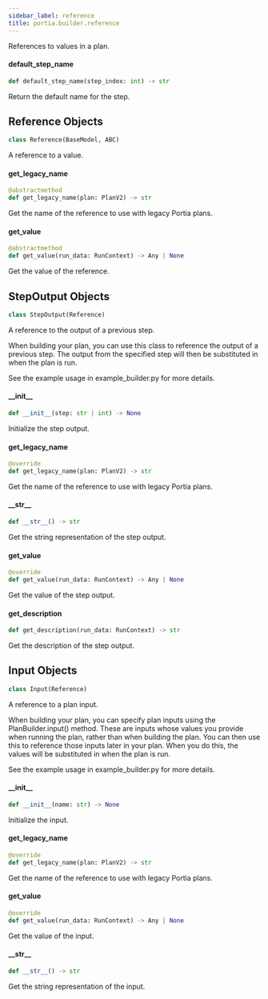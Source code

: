 ```yaml
---
sidebar_label: reference
title: portia.builder.reference
---
```


References to values in a plan.

#### default\_step\_name

```python
def default_step_name(step_index: int) -> str
```

Return the default name for the step.

## Reference Objects

```python
class Reference(BaseModel, ABC)
```

A reference to a value.

#### get\_legacy\_name

```python
@abstractmethod
def get_legacy_name(plan: PlanV2) -> str
```

Get the name of the reference to use with legacy Portia plans.

#### get\_value

```python
@abstractmethod
def get_value(run_data: RunContext) -> Any | None
```

Get the value of the reference.

## StepOutput Objects

```python
class StepOutput(Reference)
```

A reference to the output of a previous step.

When building your plan, you can use this class to reference the output of a previous step.
The output from the specified step will then be substituted in when the plan is run.

See the example usage in example_builder.py for more details.

#### \_\_init\_\_

```python
def __init__(step: str | int) -> None
```

Initialize the step output.

#### get\_legacy\_name

```python
@override
def get_legacy_name(plan: PlanV2) -> str
```

Get the name of the reference to use with legacy Portia plans.

#### \_\_str\_\_

```python
def __str__() -> str
```

Get the string representation of the step output.

#### get\_value

```python
@override
def get_value(run_data: RunContext) -> Any | None
```

Get the value of the step output.

#### get\_description

```python
def get_description(run_data: RunContext) -> str
```

Get the description of the step output.

## Input Objects

```python
class Input(Reference)
```

A reference to a plan input.

When building your plan, you can specify plan inputs using the PlanBuilder.input() method. These
are inputs whose values you provide when running the plan, rather than when building the plan.
You can then use this to reference those inputs later in your plan. When you do this, the values
will be substituted in when the plan is run.

See the example usage in example_builder.py for more details.

#### \_\_init\_\_

```python
def __init__(name: str) -> None
```

Initialize the input.

#### get\_legacy\_name

```python
@override
def get_legacy_name(plan: PlanV2) -> str
```

Get the name of the reference to use with legacy Portia plans.

#### get\_value

```python
@override
def get_value(run_data: RunContext) -> Any | None
```

Get the value of the input.

#### \_\_str\_\_

```python
def __str__() -> str
```

Get the string representation of the input.


